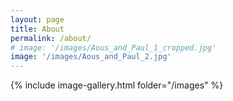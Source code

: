 ```yaml
---
layout: page
title: About
permalink: /about/
# image: '/images/Aous_and_Paul_1_cropped.jpg'
image: '/images/Aous_and_Paul_2.jpg'
---
```


{% include image-gallery.html folder="/images" %}
